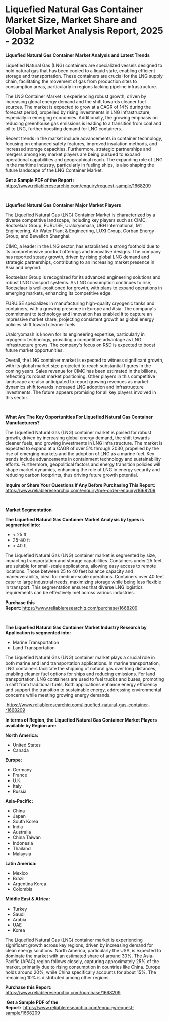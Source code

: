 <p><h1>Liquefied Natural Gas Container Market Size, Market Share and Global Market Analysis Report, 2025 - 2032</h1></p><p><strong>Liquefied Natural Gas Container Market Analysis and Latest Trends</strong></p>
<p><p>Liquefied Natural Gas (LNG) containers are specialized vessels designed to hold natural gas that has been cooled to a liquid state, enabling efficient storage and transportation. These containers are crucial for the LNG supply chain, facilitating the movement of gas from production sites to consumption areas, particularly in regions lacking pipeline infrastructure.</p><p>The LNG Container Market is experiencing robust growth, driven by increasing global energy demand and the shift towards cleaner fuel sources. The market is expected to grow at a CAGR of 14% during the forecast period, propelled by rising investments in LNG infrastructure, especially in emerging economies. Additionally, the growing emphasis on reducing greenhouse gas emissions is leading to a transition from coal and oil to LNG, further boosting demand for LNG containers.</p><p>Recent trends in the market include advancements in container technology, focusing on enhanced safety features, improved insulation methods, and increased storage capacities. Furthermore, strategic partnerships and mergers among key market players are being pursued to expand operational capabilities and geographical reach. The expanding role of LNG in the maritime industry, particularly in fueling ships, is also shaping the future landscape of the LNG Container Market.</p></p>
<p><strong>Get a Sample PDF of the Report:&nbsp;</strong> <a href="https://www.reliableresearchiq.com/enquiry/request-sample/1668209?utm_campaign=3509&utm_medium=2&utm_source=Github&utm_content=ia&utm_term=19042025&utm_id=liquefied-natural-gas-container">https://www.reliableresearchiq.com/enquiry/request-sample/1668209</a></p>
<p>&nbsp;</p>
<p><strong>Liquefied Natural Gas Container Major Market Players</strong></p>
<p><p>The Liquefied Natural Gas (LNG) Container Market is characterized by a diverse competitive landscape, including key players such as CIMC, Rootselaar Group, FURUISE, Uralcryomash, UBH International, M1 Engineering, Air Water Plant & Engineering, LUXI Group, Corban Energy Group, and Bewellcn Shanghai. </p><p>CIMC, a leader in the LNG sector, has established a strong foothold due to its comprehensive product offerings and innovative designs. The company has reported steady growth, driven by rising global LNG demand and strategic partnerships, contributing to an increasing market presence in Asia and beyond.</p><p>Rootselaar Group is recognized for its advanced engineering solutions and robust LNG transport systems. As LNG consumption continues to rise, Rootselaar is well-positioned for growth, with plans to expand operations in emerging markets, enhancing its competitive edge.</p><p>FURUISE specializes in manufacturing high-quality cryogenic tanks and containers, with a growing presence in Europe and Asia. The company's commitment to technology and innovation has enabled it to capture an impressive market share, projecting consistent growth as global energy policies shift toward cleaner fuels.</p><p>Uralcryomash is known for its engineering expertise, particularly in cryogenic technology, providing a competitive advantage as LNG infrastructure grows. The company's focus on R&D is expected to boost future market opportunities.</p><p>Overall, the LNG container market is expected to witness significant growth, with its global market size projected to reach substantial figures in the coming years. Sales revenue for CIMC has been estimated in the billions, reflecting its robust market positioning. Other players in this competitive landscape are also anticipated to report growing revenues as market dynamics shift towards increased LNG adoption and infrastructure investments. The future appears promising for all key players involved in this sector.</p></p>
<p>&nbsp;</p>
<p><strong>What Are The Key Opportunities For Liquefied Natural Gas Container Manufacturers?</strong></p>
<p><p>The Liquefied Natural Gas (LNG) container market is poised for robust growth, driven by increasing global energy demand, the shift towards cleaner fuels, and growing investments in LNG infrastructure. The market is expected to expand at a CAGR of over 5% through 2030, propelled by the rise of emerging markets and the adoption of LNG as a marine fuel. Key trends include advancements in containment technology and sustainability efforts. Furthermore, geopolitical factors and energy transition policies will shape market dynamics, enhancing the role of LNG in energy security and reducing carbon footprints, thus driving future growth potential.</p></p>
<p><strong>Inquire or Share Your Questions If Any Before Purchasing This Report:</strong> <a href="https://www.reliableresearchiq.com/enquiry/pre-order-enquiry/1668209?utm_campaign=3509&utm_medium=2&utm_source=Github&utm_content=ia&utm_term=19042025&utm_id=liquefied-natural-gas-container">https://www.reliableresearchiq.com/enquiry/pre-order-enquiry/1668209</a></p>
<p>&nbsp;</p>
<p><strong>Market Segmentation</strong></p>
<p><strong>The Liquefied Natural Gas Container Market Analysis by types is segmented into:</strong></p>
<p><ul><li>< 25 ft</li><li>25-40 ft</li><li>> 40 ft</li></ul></p>
<p><p>The Liquefied Natural Gas (LNG) container market is segmented by size, impacting transportation and storage capabilities. Containers under 25 feet are suitable for small-scale applications, allowing easy access to remote locations. Those between 25 to 40 feet balance capacity and maneuverability, ideal for medium-scale operations. Containers over 40 feet cater to large industrial needs, maximizing storage while being less flexible in transport. This segmentation ensures that diverse LNG logistics requirements can be effectively met across various industries.</p></p>
<p><strong>Purchase this Report:&nbsp;</strong><a href="https://www.reliableresearchiq.com/purchase/1668209?utm_campaign=3509&utm_medium=2&utm_source=Github&utm_content=ia&utm_term=19042025&utm_id=liquefied-natural-gas-container">https://www.reliableresearchiq.com/purchase/1668209</a></p>
<p>&nbsp;</p>
<p><strong>The Liquefied Natural Gas Container Market Industry Research by Application is segmented into:</strong></p>
<p><ul><li>Marine Transportation</li><li>Land Transportation</li></ul></p>
<p><p>The Liquefied Natural Gas (LNG) container market plays a crucial role in both marine and land transportation applications. In marine transportation, LNG containers facilitate the shipping of natural gas over long distances, enabling cleaner fuel options for ships and reducing emissions. For land transportation, LNG containers are used to fuel trucks and buses, promoting a shift from traditional fuels. Both applications enhance energy efficiency and support the transition to sustainable energy, addressing environmental concerns while meeting growing energy demands.</p></p>
<p><a href="https://www.reliableresearchiq.com/liquefied-natural-gas-container-r1668209?utm_campaign=3509&utm_medium=2&utm_source=Github&utm_content=ia&utm_term=19042025&utm_id=liquefied-natural-gas-container">&nbsp;https://www.reliableresearchiq.com/liquefied-natural-gas-container-r1668209</a></p>
<p><strong>In terms of Region, the Liquefied Natural Gas Container Market Players available by Region are:</strong></p>
<p>
    <p> <strong> North America: </strong>
        <ul>
            <li>United States</li>
            <li>Canada</li>
        </ul>
        </p> 
    <p> <strong> Europe: </strong>
        <ul>
            <li>Germany</li>
            <li>France</li>
            <li>U.K.</li>
            <li>Italy</li>
            <li>Russia</li>
        </ul>
        </p> 
    <p> <strong> Asia-Pacific: </strong>
        <ul>
            <li>China</li>
            <li>Japan</li>
            <li>South Korea</li>
            <li>India</li>
            <li>Australia</li>
            <li>China Taiwan</li>
            <li>Indonesia</li>
            <li>Thailand</li>
            <li>Malaysia</li>
        </ul>
        </p> 
    <p> <strong> Latin America: </strong>
        <ul>
            <li>Mexico</li>
            <li>Brazil</li>
            <li>Argentina Korea</li>
            <li>Colombia</li>
        </ul>
        </p> 
    <p> <strong> Middle East & Africa: </strong>
        <ul>
            <li>Turkey</li>
            <li>Saudi</li>
            <li>Arabia</li>
            <li>UAE</li>
            <li>Korea</li>
        </ul>
    </p>
    </p>
<p><p>The Liquefied Natural Gas (LNG) container market is experiencing significant growth across key regions, driven by increasing demand for clean energy solutions. North America, particularly the USA, is expected to dominate the market with an estimated share of around 30%. The Asia-Pacific (APAC) region follows closely, capturing approximately 25% of the market, primarily due to rising consumption in countries like China. Europe holds around 20%, while China specifically accounts for about 15%. The remaining 10% is distributed among other regions.</p></p>
<p><strong>Purchase this Report: </strong><a href="https://www.reliableresearchiq.com/purchase/1668209?utm_campaign=3509&utm_medium=2&utm_source=Github&utm_content=ia&utm_term=19042025&utm_id=liquefied-natural-gas-container">https://www.reliableresearchiq.com/purchase/1668209</a></p>
<p>&nbsp;<strong>Get a Sample PDF of the Report:&nbsp;&nbsp;</strong><a href="https://www.reliableresearchiq.com/enquiry/request-sample/1668209?utm_campaign=3509&utm_medium=2&utm_source=Github&utm_content=ia&utm_term=19042025&utm_id=liquefied-natural-gas-container">https://www.reliableresearchiq.com/enquiry/request-sample/1668209</a></p>
<p><strong></strong></p>
<p><p></p><p></p><p></p></p>